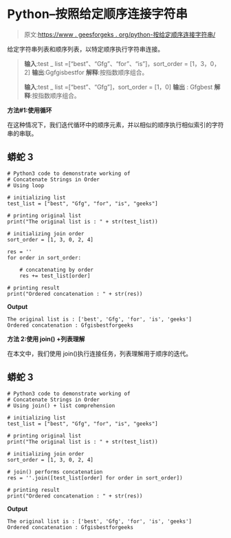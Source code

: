 # Python–按照给定顺序连接字符串

> 原文:[https://www . geesforgeks . org/python-按给定顺序连接字符串/](https://www.geeksforgeeks.org/python-concatenate-strings-in-the-given-order/)

给定字符串列表和顺序列表，以特定顺序执行字符串连接。

> **输入**:test _ list =[“best”、“Gfg”、“for”、“is”]，sort_order = [1，3，0，2]
> **输出**:Ggfgisbestfor
> **解释**:按指数顺序组合。
> 
> **输入**:test _ list =[“best”、“Gfg”]，sort_order = [1，0]
> **输出** : Gfgbest
> **解释**:按指数顺序组合。

**方法#1:使用循环**

在这种情况下，我们迭代循环中的顺序元素，并以相似的顺序执行相似索引的字符串的串联。

## 蟒蛇 3

```
# Python3 code to demonstrate working of
# Concatenate Strings in Order
# Using loop

# initializing list
test_list = ["best", "Gfg", "for", "is", "geeks"]

# printing original list
print("The original list is : " + str(test_list))

# initializing join order
sort_order = [1, 3, 0, 2, 4]

res = ''
for order in sort_order:

    # concatenating by order
    res += test_list[order]

# printing result
print("Ordered concatenation : " + str(res))
```

**Output**

```
The original list is : ['best', 'Gfg', 'for', 'is', 'geeks']
Ordered concatenation : Gfgisbestforgeeks
```

**方法 2:使用 join() +列表理解**

在本文中，我们使用 join()执行连接任务，列表理解用于顺序的迭代。

## 蟒蛇 3

```
# Python3 code to demonstrate working of
# Concatenate Strings in Order
# Using join() + list comprehension

# initializing list
test_list = ["best", "Gfg", "for", "is", "geeks"]

# printing original list
print("The original list is : " + str(test_list))

# initializing join order
sort_order = [1, 3, 0, 2, 4]

# join() performs concatenation
res = ''.join([test_list[order] for order in sort_order])

# printing result
print("Ordered concatenation : " + str(res))
```

**Output**

```
The original list is : ['best', 'Gfg', 'for', 'is', 'geeks']
Ordered concatenation : Gfgisbestforgeeks
```